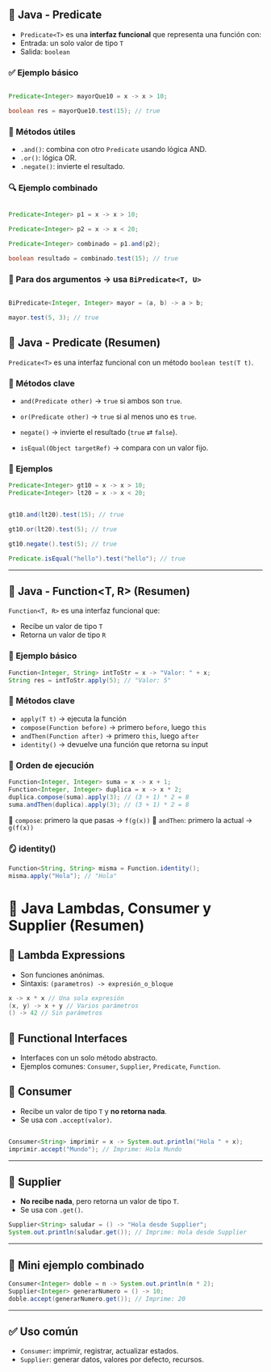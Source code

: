 ## 🧠 Java - Predicate

- `Predicate<T>` es una **interfaz funcional** que representa una función con:
- Entrada: un solo valor de tipo `T`
- Salida: `boolean`

### ✅ Ejemplo básico

```java

Predicate<Integer> mayorQue10 = x -> x > 10;

boolean res = mayorQue10.test(15); // true

```

  ### 🔗 Métodos útiles

- `.and()`: combina con otro `Predicate` usando lógica AND.
- `.or()`: lógica OR.
- `.negate()`: invierte el resultado.
### 🔍 Ejemplo combinado

```java

Predicate<Integer> p1 = x -> x > 10;

Predicate<Integer> p2 = x -> x < 20;

Predicate<Integer> combinado = p1.and(p2);

boolean resultado = combinado.test(15); // true

```
### 🧩 Para dos argumentos → usa `BiPredicate<T, U>`

```java

BiPredicate<Integer, Integer> mayor = (a, b) -> a > b;

mayor.test(5, 3); // true

```
## 🧠 Java - Predicate (Resumen)

`Predicate<T>` es una interfaz funcional con un método `boolean test(T t)`.
### 🔧 Métodos clave

- `and(Predicate other)` → `true` si ambos son `true`.

- `or(Predicate other)` → `true` si al menos uno es `true`.

- `negate()` → invierte el resultado (`true` ⇄ `false`).

- `isEqual(Object targetRef)` → compara con un valor fijo.

### 🧪 Ejemplos

```java
Predicate<Integer> gt10 = x -> x > 10;
Predicate<Integer> lt20 = x -> x < 20;


gt10.and(lt20).test(15); // true

gt10.or(lt20).test(5); // true

gt10.negate().test(5); // true

Predicate.isEqual("hello").test("hello"); // true
```

---
## 🔧 Java - Function<T, R> (Resumen)

`Function<T, R>` es una interfaz funcional que:

- Recibe un valor de tipo `T`
- Retorna un valor de tipo `R`

### 🧪 Ejemplo básico

```java
Function<Integer, String> intToStr = x -> "Valor: " + x;
String res = intToStr.apply(5); // "Valor: 5"
```

### 🔗 Métodos clave

- `apply(T t)` → ejecuta la función
- `compose(Function before)` → primero `before`, luego `this`
- `andThen(Function after)` → primero `this`, luego `after`
- `identity()` → devuelve una función que retorna su input
### 🔄 Orden de ejecución

```java
Function<Integer, Integer> suma = x -> x + 1;
Function<Integer, Integer> duplica = x -> x * 2;
duplica.compose(suma).apply(3); // (3 + 1) * 2 = 8
suma.andThen(duplica).apply(3); // (3 + 1) * 2 = 8
```

📌 `compose`: primero la que pasas → `f(g(x))`
📌 `andThen`: primero la actual → `g(f(x))`

### 🪞 identity()

```java
Function<String, String> misma = Function.identity();
misma.apply("Hola"); // "Hola"
```

# 🧠 Java Lambdas, Consumer y Supplier (Resumen)

## 🔹 Lambda Expressions
- Son funciones anónimas.
- Sintaxis: `(parametros) -> expresión_o_bloque`

```java
x -> x * x // Una sola expresión
(x, y) -> x + y // Varios parámetros
() -> 42 // Sin parámetros

```
## 🔸 Functional Interfaces
- Interfaces con un solo método abstracto.
- Ejemplos comunes: `Consumer`, `Supplier`, `Predicate`, `Function`.

## 🔹 Consumer

- Recibe un valor de tipo `T` y **no retorna nada**.
- Se usa con `.accept(valor)`.
```java

Consumer<String> imprimir = x -> System.out.println("Hola " + x);
imprimir.accept("Mundo"); // Imprime: Hola Mundo

```

---
## 🔹 Supplier
- **No recibe nada**, pero retorna un valor de tipo `T`.
- Se usa con `.get()`.
```java
Supplier<String> saludar = () -> "Hola desde Supplier";
System.out.println(saludar.get()); // Imprime: Hola desde Supplier
```

---
## 🧪 Mini ejemplo combinado

```java
Consumer<Integer> doble = n -> System.out.println(n * 2);
Supplier<Integer> generarNumero = () -> 10;
doble.accept(generarNumero.get()); // Imprime: 20
```

---
## ✅ Uso común
- `Consumer`: imprimir, registrar, actualizar estados.
- `Supplier`: generar datos, valores por defecto, recursos.